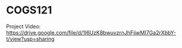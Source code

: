 # COGS121

Project Video: https://drive.google.com/file/d/1I6UzK8bwuvzrnJhFjjwMI7Ga2rXbbY-t/view?usp=sharing
